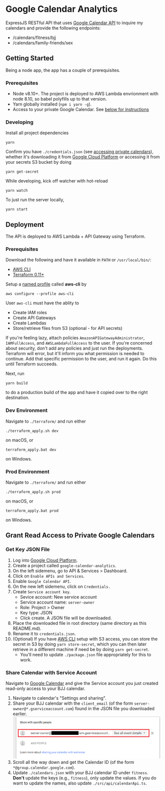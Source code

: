# Google Calendar Analytics
ExpressJS RESTful API that uses [Google Calendar API](https://developers.google.com/calendar/) to inquire my calendars and provide the following endpoints:

* /calendars/fitness/bjj
* /calendars/family-friends/sex

## Getting Started
Being a node app, the app has a couple of prerequisites.

### Prerequisites
* Node v8.10+. The project is deployed to AWS Lambda envrionment with node 8.10, so babel polyfills up to that version. 
* Yarn globally installed (`npm i yarn -g`).
* Access to your private Google Calendar. See [below for instructions](#grant-read-access-to-private-google-calendars)

### Developing
Install all project dependencies
```
yarn
```
Confirm you have `./credentials.json` (see [accessing private calendars](#grant-read-access-to-private-google-calendars)), whether it's downloading it from [Google Cloud Platform](https://console.cloud.google.com) or accessing it from your secrets S3 bucket by doing 
```
yarn get-secret
```

While developing, kick off watcher with hot-reload
```
yarn watch
```

To just run the server locally, 
```
yarn start
```
## Deployment
The API is deployed to AWS Lambda + API Gateway using Terraform.

### Prerequisites
Download the following and have it available in `PATH` or `/usr/local/bin/`:
* [AWS CLI](https://docs.aws.amazon.com/cli/latest/userguide/installing.html)
* [Terraform 0.11+](https://www.terraform.io/)

Setup a [named profile](https://docs.aws.amazon.com/cli/latest/userguide/cli-multiple-profiles.html) called **aws-cli** by
```
aws configure --profile aws-cli
```
User `aws-cli` must have the ablity to
* Create IAM roles
* Create API Gateways
* Create Lambdas
* Store/retrieve files from S3 (optional - for API secrets)

If you're feeling lazy, attach policies `AmazonAPIGatewayAdministrator`, `IAMFullAccess`, and `AWSLambdaFullAccess` to the user. If you're concerned about security, don't add any policies and just run the deployments. Terraform will error, but it'll inform you what permission is needed to continue. Add that specific permission to the user, and run it again. Do this until Terraform succeeds.

Next, run
```
yarn build
```
to do a production build of the app and have it copied over to the right destination.

### Dev Environment
Navigate to `./terraform/` and run either
```
./terraform_apply.sh dev
```
on macOS, or
```
terraform_apply.bat dev
```
on Windows.

### Prod Environment
Navigate to `./terraform/` and run either
```
./terraform_apply.sh prod
```
on macOS, or
```
terraform_apply.bat prod
```
on Windows.

## Grant Read Access to Private Google Calendars
### Get Key JSON File
1. Log into [Google Cloud Platform](https://console.cloud.google.com).
2. Create a project called `google-calendar-analytics`.
3. On the left sidemenu, go to API & Services > Dashboard.
4. Click on `Enable APIs and Services`.
5. Enable `Google Calendar API`.
6. On the new left sidemenu, click on `Credentials.`
7. Create `Service account key`.
    - Sevice account: New service account
    - Service account name: `server-owner`
    - Role: Project > Owner
    - Key type: JSON
    - Click create. A JSON file will be downloaded.
8. Place the downloaded file in root directory (same directory as this README.md).
9. Rename it to `credentials.json`.
10. (Optional) If you have [AWS CLI](https://docs.aws.amazon.com/cli/latest/userguide/installing.html) setup with S3 access, you can store the secret in S3 by doing `yarn store-secret`, which you can then later retrieve in a different machine if need be by doing `yarn get-secret`.
    - You'll need to update `./package.json` file appropriately for this to work.

### Share Calendar with Service Account
Navigate to [Google Calendar](https://calendar.google.com) and give the Service account you just created read-only access to your BJJ calendar.
1. Navigate to calendar's "Settings and sharing".
2. Share your BJJ calendar with the `client_email` (of the form `server-owner@*.gserviceaccount.com`) found in the JSON file you downloaded earlier.
  ![Example of calendar share](./docs/calendar-share.png)
3. Scroll all the way down and get the Calendar ID (of the form `*@group.calendar.google.com`).
4. Update `./calendars.json` with your BJJ calendar ID under `fitness`. **Don't** update the keys (e.g., `fitness`), only update the values. If you do want to update the names, also update `./src/api/calendarApi.ts`. 
